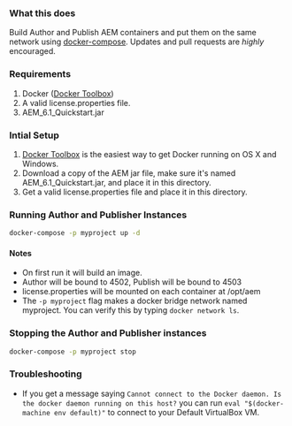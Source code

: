 ### What this does
Build Author and Publish AEM containers and put them on the same network using [docker-compose](https://docs.docker.com/compose/). Updates and pull requests are *highly* encouraged.

### Requirements
1. Docker ([Docker Toolbox](https://www.docker.com/products/docker-toolbox))
2. A valid license.properties file.
3. AEM_6.1_Quickstart.jar

### Intial Setup
1. [Docker Toolbox](https://www.docker.com/products/docker-toolbox) is the easiest way to get Docker running on OS X and Windows.
2. Download a copy of the AEM jar file, make sure it's named AEM_6.1_Quickstart.jar, and place it in this directory.
3. Get a valid license.properties file and place it in this directory.

### Running Author and Publisher Instances
```bash
docker-compose -p myproject up -d
```

#### Notes
* On first run it will build an image.
* Author will be bound to 4502, Publish will be bound to 4503
* license.properties will be mounted on each container at /opt/aem
* The ```-p myproject``` flag makes a docker bridge network named myproject. You can verify this by typing ```docker network ls```.

### Stopping the Author and Publisher instances
```bash
docker-compose -p myproject stop
```

### Troubleshooting
* If you get a message saying ```Cannot connect to the Docker daemon. Is the docker daemon running on this host?``` you can run ```eval "$(docker-machine env default)"``` to connect to your Default VirtualBox VM.
